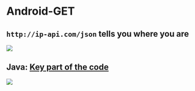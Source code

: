 # Android-GET

## `http://ip-api.com/json` tells you where you are

![](https://raw.githubusercontent.com/atabegruslan/Android-Get/master/Illustrations/AndroidGet01.PNG)

## Java: [Key part of the code](GetApplication/app/src/main/java/com/atabegruslan/request/demo1/getapplication/GetActivity.java#L20-L52)

![](https://raw.githubusercontent.com/atabegruslan/Android-Get/master/Illustrations/AndroidGet02.png)
